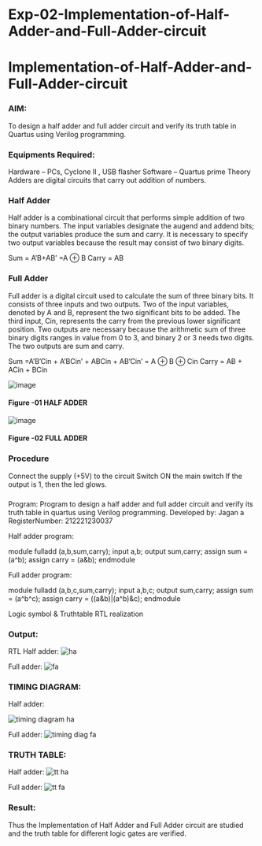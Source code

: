 # Exp-02-Implementation-of-Half-Adder-and-Full-Adder-circuit

# Implementation-of-Half-Adder-and-Full-Adder-circuit
### AIM:
To design a half adder and full adder circuit and verify its truth table in Quartus using Verilog programming.

### Equipments Required:
Hardware – PCs, Cyclone II , USB flasher
Software – Quartus prime
Theory
Adders are digital circuits that carry out addition of numbers.

### Half Adder
Half adder is a combinational circuit that performs simple addition of two binary numbers. The input variables designate the augend and addend bits; the output variables produce the sum and carry. It is necessary to specify two output variables because the result may consist of two binary digits.

Sum = A’B+AB’ =A ⊕ B Carry = AB

### Full Adder
Full adder is a digital circuit used to calculate the sum of three binary bits. It consists of three inputs and two outputs. Two of the input variables, denoted by A and B, represent the two significant bits to be added. The third input, Cin, represents the carry from the previous lower significant position. Two outputs are necessary because the arithmetic sum of three binary digits ranges in value from 0 to 3, and binary 2 or 3 needs two digits. The two outputs are sum and carry.

Sum =A’B’Cin + A’BCin’ + ABCin + AB’Cin’ = A ⊕ B ⊕ Cin Carry = AB + ACin + BCin

 ![image](https://user-images.githubusercontent.com/36288975/163552156-a13e5a56-c638-4110-97d9-8896907c8d25.png)

#### Figure -01 HALF ADDER 


![image](https://user-images.githubusercontent.com/36288975/163552057-b3547877-6d07-45b4-b7e0-bcfebfad9e1d.png)

#### Figure -02 FULL ADDER 

### Procedure

Connect the supply (+5V) to the circuit
Switch ON the main switch
If the output is 1, then the led glows.
### 
Program:
Program to design a half adder and full adder circuit and verify its truth table in quartus using Verilog programming.
Developed by: Jagan a
RegisterNumber:  212221230037

Half adder program:

module fulladd (a,b,sum,carry);
input a,b;
output sum,carry;
assign sum = (a^b);
assign carry = (a&b);
endmodule

Full adder program:

module fulladd (a,b,c,sum,carry);
input a,b,c;
output sum,carry;
assign sum = (a^b^c);
assign carry = ((a&b)|(a^b)&c);
endmodule

Logic symbol & Truthtable
RTL realization

### Output:
  RTL
Half adder:
![ha](https://user-images.githubusercontent.com/59290560/164895689-2573f78c-b985-43dc-a35d-dd05b888f1c4.png)

Full adder:
![fa](https://user-images.githubusercontent.com/59290560/164895707-3b6f0813-1856-4ba1-bfa2-17ebaf52dc2f.png)

### TIMING DIAGRAM:

Half adder:

![timing diagram ha](https://user-images.githubusercontent.com/59290560/164895716-890674cb-71bd-4225-9c08-5e1a8ad2b313.png)

Full adder:
![timing diag fa](https://user-images.githubusercontent.com/59290560/164895733-ae5e70ff-74a8-4a98-92ef-62e1fb7fdabd.png)

### TRUTH TABLE: 
Half adder:
![tt ha](https://user-images.githubusercontent.com/59290560/164895748-8b86cd0f-7d7c-4710-a452-aa40d41dd779.png)

Full adder:
![tt fa](https://user-images.githubusercontent.com/59290560/164895753-a278038c-b6aa-4dd0-a86a-a330789a7f9f.png)

### Result:
Thus the Implementation of Half Adder and Full Adder circuit are studied and the truth table for different logic gates are verified.
